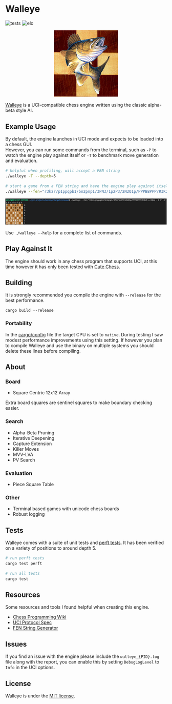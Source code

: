 # Walleye

![tests](https://github.com/MitchelPaulin/ChessEngine/actions/workflows/rust.yml/badge.svg)
![elo](https://img.shields.io/badge/ELO-1408-blue)

<p align="center">
  <img src="img/walleye.png" width="200" />
</p>

[Walleye](https://en.wikipedia.org/wiki/Walleye) is a UCI-compatible chess engine written using the classic alpha-beta style AI.

## Example Usage

By default, the engine launches in UCI mode and expects to be loaded into a chess GUI. \
However, you can run some commands from the terminal, such as `-P` to watch the engine play against itself or `-T` to benchmark move generation and evaluation. 


```sh
# helpful when profiling, will accept a FEN string
./walleye -T --depth=5
```

```bash
# start a game from a FEN string and have the engine play against itself
./walleye --fen="r3k2r/p1ppqpb1/bn2pnp1/3PN3/1p2P3/2N2Q1p/PPPBBPPP/R3K2R w KQkq - 0 1" -P
```

![demo](./img/demo.png)

Use `./walleye --help` for a complete list of commands.

## Play Against It

The engine should work in any chess program that supports UCI, at this time however it has only been tested with [Cute Chess](https://cutechess.com/). 

## Building

It is strongly recommended you compile the engine with `--release` for the best performance.

```
cargo build --release
```

### Portability

In the [cargo/config](./.cargo/config) file the target CPU is set to `native`. During testing I saw modest performance improvements using this setting. If however you plan to compile Walleye and use the binary on multiple systems you should delete these lines before compiling.

## About

### Board
- Square Centric 12x12 Array

Extra board squares are sentinel squares to make boundary checking easier.

### Search
- Alpha-Beta Pruning
- Iterative Deepening
- Capture Extension
- Killer Moves
- MVV-LVA
- PV Search

### Evaluation
- Piece Square Table

### Other
- Terminal based games with unicode chess boards
- Robust logging

## Tests

Walleye comes with a suite of unit tests and [perft tests](https://www.chessprogramming.org/Perft_Results). 
It has been verified on a variety of positions to around depth 5.

```sh
# run perft tests
cargo test perft
```

```sh
# run all tests
cargo test
```

## Resources

Some resources and tools I found helpful when creating this engine.

- [Chess Programming Wiki](https://www.chessprogramming.org)
- [UCI Protocol Spec](https://backscattering.de/chess/uci/)
- [FEN String Generator](http://www.netreal.de/Forsyth-Edwards-Notation/index.php)

## Issues

If you find an issue with the engine please include the `walleye_{PID}.log` file along with the report, you can enable this by setting `DebugLogLevel` to `Info` in the UCI options.

## License

Walleye is under the [MIT license](./LICENSE).
